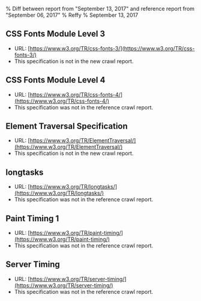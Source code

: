 % Diff between report from "September 13, 2017" and reference report from "September 06, 2017"
% Reffy
% September 13, 2017

## CSS Fonts Module Level 3

- URL: [https://www.w3.org/TR/css-fonts-3/](https://www.w3.org/TR/css-fonts-3/)
- This specification is not in the new crawl report.


## CSS Fonts Module Level 4

- URL: [https://www.w3.org/TR/css-fonts-4/](https://www.w3.org/TR/css-fonts-4/)
- This specification was not in the reference crawl report.


## Element Traversal Specification

- URL: [https://www.w3.org/TR/ElementTraversal/](https://www.w3.org/TR/ElementTraversal/)
- This specification is not in the new crawl report.


## longtasks

- URL: [https://www.w3.org/TR/longtasks/](https://www.w3.org/TR/longtasks/)
- This specification was not in the reference crawl report.


## Paint Timing 1

- URL: [https://www.w3.org/TR/paint-timing/](https://www.w3.org/TR/paint-timing/)
- This specification was not in the reference crawl report.


## Server Timing

- URL: [https://www.w3.org/TR/server-timing/](https://www.w3.org/TR/server-timing/)
- This specification was not in the reference crawl report.


